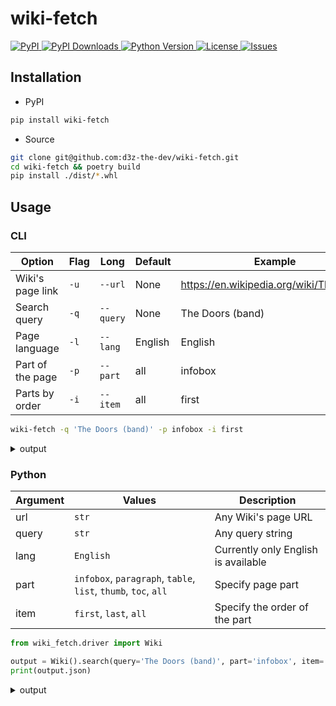 # wiki-fetch

<p>
  <a href="https://github.com/d3z-the-dev/wiki-fetch/releases/">
    <img alt="PyPI" src="https://img.shields.io/pypi/v/wiki-fetch" />
  </a>
  <a href="https://github.com/d3z-the-dev/wiki-fetch/releases/">
    <img alt="PyPI Downloads" src="https://img.shields.io/pypi/dm/wiki-fetch" />
  </a>
  <a href="https://github.com/d3z-the-dev/wiki-fetch/releases/">
    <img alt="Python Version" src="https://img.shields.io/pypi/pyversions/wiki-fetch" />
  </a>
  <a href="https://github.com/d3z-the-dev/wiki-fetch/releases/">
    <img alt="License" src="https://img.shields.io/pypi/l/wiki-fetch" />
  </a>
  <a href="https://github.com/d3z-the-dev/wiki-fetch/releases/">
    <img alt="Issues" src="https://img.shields.io/bitbucket/issues/d3z-the-dev/wiki-fetch" />
  </a>
</p>

## Installation

- PyPI

```bash
pip install wiki-fetch
```

- Source

```bash
git clone git@github.com:d3z-the-dev/wiki-fetch.git
cd wiki-fetch && poetry build
pip install ./dist/*.whl
```

## Usage

### CLI

| Option           | Flag | Long      | Default | Example                                   |
| ---------------- | ---- | --------- | ------- | ----------------------------------------- |
| Wiki's page link | `-u` | `--url`   | None    | <https://en.wikipedia.org/wiki/The_Doors> |
| Search query     | `-q` | `--query` | None    | The Doors (band)                          |
| Page language    | `-l` | `--lang`  | English | English                                   |
| Part of the page | `-p` | `--part`  | all     | infobox                                   |
| Parts by order   | `-i` | `--item`  | all     | first                                     |

```bash
wiki-fetch -q 'The Doors (band)' -p infobox -i first
```

<details>
<summary>output</summary>

```text
Infobox:
    The Doors:
        The Doors:
            Image 1: https://upload.wikimedia.org/wikipedia/commons/thumb/6/69/The_Doors_1968.JPG/250px-The_Doors_1968.JPG
            Image title: The Doors in 1966: Morrison (left), Densmore (centre), Krieger (right) and Manzarek (seated)
        Background information:
            Origin: Los Angeles, California, U.S.
            Genres:
                Psychedelic Rock
                Blues Rock
                Acid Rock
            Years active:
                1965-1973
                1978
            Labels: Elektra, Rhino
            Spinoffs:
                The Psychedelic Rangers
                Butts Band
                Nite City
                Manzarek-Krieger
            Spinoff of: Rick & the Ravens
            Past members:
                Jim Morrison
                Ray Manzarek
                Robby Krieger
                John Densmore
            Website: thedoors.com
```


</details>

### Python

| Argument | Values                                                         | Description                         |
| -------- | -------------------------------------------------------------- | ----------------------------------- |
| url      | `str`                                                          | Any Wiki's page URL                 |
| query    | `str`                                                          | Any query string                    |
| lang     | `English`                                                      | Currently only English is available |
| part     | `infobox`, `paragraph`, `table`, `list`, `thumb`, `toc`, `all` | Specify page part                   |
| item     | `first`, `last`, `all`                                         | Specify the order of the part       |

```python
from wiki_fetch.driver import Wiki

output = Wiki().search(query='The Doors (band)', part='infobox', item='first')
print(output.json)
```

<details>
<summary>output</summary>

```json
{
    "Infobox": {
        "The Doors": {
            "The Doors": {
                "Image 1": "https://upload.wikimedia.org/wikipedia/commons/thumb/6/69/The_Doors_1968.JPG/250px-The_Doors_1968.JPG",
                "Image title": "The Doors in 1966: Morrison (left), Densmore (centre), Krieger (right) and Manzarek (seated)"
            },
            "Background information": {
                "Origin": "Los Angeles, California, U.S.",
                "Genres": [
                    "Psychedelic Rock",
                    "Blues Rock",
                    "Acid Rock"
                ],
                "Years active": [
                    "1965-1973",
                    "1978"
                ],
                "Labels": "Elektra, Rhino",
                "Spinoffs": [
                    "The Psychedelic Rangers",
                    "Butts Band",
                    "Nite City",
                    "Manzarek-Krieger"
                ],
                "Spinoff of": "Rick & the Ravens",
                "Past members": [
                    "Jim Morrison",
                    "Ray Manzarek",
                    "Robby Krieger",
                    "John Densmore"
                ],
                "Website": "thedoors.com"
            }
        }
    }
}
```
</details>
